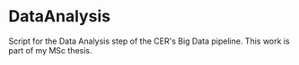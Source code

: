 # DataAnalysis
Script for the Data Analysis step of the CER's Big Data pipeline.
This work is part of my MSc thesis.
